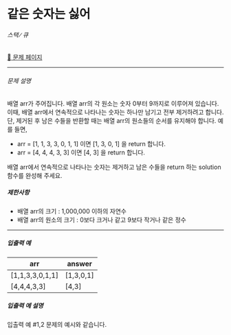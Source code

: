 # 같은 숫자는 싫어

###### 스택 ∕ 큐

[:link: 문제 페이지](https://school.programmers.co.kr/learn/courses/30/lessons/12906)

---

###### 문제 설명

배열 arr가 주어집니다. 배열 arr의 각 원소는 숫자 0부터 9까지로 이루어져 있습니다. 이때, 배열 arr에서 연속적으로 나타나는 숫자는 하나만 남기고 전부 제거하려고 합니다. 단, 제거된 후 남은 수들을 반환할 때는 배열 arr의 원소들의 순서를 유지해야 합니다. 예를 들면,

- arr = [1, 1, 3, 3, 0, 1, 1] 이면 [1, 3, 0, 1] 을 return 합니다.
- arr = [4, 4, 4, 3, 3] 이면 [4, 3] 을 return 합니다.

배열 arr에서 연속적으로 나타나는 숫자는 제거하고 남은 수들을 return 하는 solution 함수를 완성해 주세요.

##### 제한사항

- 배열 arr의 크기 : 1,000,000 이하의 자연수
- 배열 arr의 원소의 크기 : 0보다 크거나 같고 9보다 작거나 같은 정수

---

##### 입출력 예

| arr             | answer    |
| --------------- | --------- |
| [1,1,3,3,0,1,1] | [1,3,0,1] |
| [4,4,4,3,3]     | [4,3]     |

##### 입출력 예 설명

입출력 예 #1,2
문제의 예시와 같습니다.
